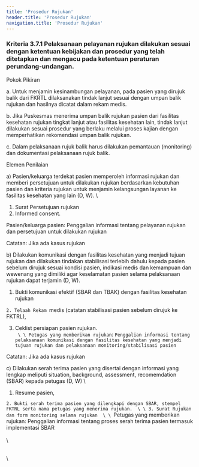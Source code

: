 ```yaml
---
title: 'Prosedur Rujukan'
header.title: 'Prosedur Rujukan'
navigation.title: 'Prosedur Rujukan'
---
```


### Kriteria 3.7.1 Pelaksanaan pelayanan rujukan dilakukan sesuai dengan ketentuan kebijakan dan prosedur yang telah ditetapkan dan mengacu pada ketentuan peraturan perundang-undangan. 



Pokok Pikiran 

a. Untuk menjamin kesinambungan pelayanan, pada pasien yang dirujuk balik dari FKRTL dilaksanakan tindak lanjut sesuai dengan umpan balik rujukan dan hasilnya dicatat dalam rekam medis. 

b. Jika Puskesmas menerima umpan balik rujukan  pasien dari fasilitas kesehatan rujukan tingkat lanjut atau fasilitas kesehatan lain, tindak lanjut dilakukan sesuai prosedur yang berlaku melalui proses kajian dengan memperhatikan rekomendasi umpan balik rujukan. 

c. Dalam pelaksanaan rujuk balik harus dilakukan pemantauan (monitoring) dan dokumentasi pelaksanaan rujuk balik. 
 	 

Elemen Penilaian 




 a) Pasien/keluarga terdekat pasien memperoleh informasi rujukan dan memberi persetujuan untuk dilakukan rujukan berdasarkan kebutuhan pasien dan kriteria rujukan untuk menjamin kelangsungan layanan ke fasilitas kesehatan yang lain (D, W).  \




1. Surat Persetujuan rujukan 
2. Informed consent. 
 
Pasien/keluarga pasien: Penggalian informasi tentang pelayanan rujukan dan persetujuan untuk dilakukan rujukan 


Catatan: Jika ada kasus rujukan 




 b) Dilakukan komunikasi dengan fasilitas kesehatan yang menjadi tujuan rujukan dan dilakukan tindakan stabilisasi terlebih dahulu kepada pasien sebelum dirujuk sesuai kondisi pasien, indikasi medis dan kemampuan dan wewenang yang dimiliki agar keselamatan pasien selama pelaksanaan rujukan dapat terjamin (D, W).



 
1. Bukti komunikasi efektif (SBAR dan TBAK) dengan fasilitas kesehatan rujukan 





`2. Telaah Rekam `medis (catatan stabilisasi pasien sebelum dirujuk ke FKTRL), 

 

3. Ceklist persiapan pasien rujukan.  \
 ` \
  \
Petugas yang memberikan rujukan`: `Penggalian informasi tentang pelaksanaan komunikasi dengan fasilitas kesehatan yang menjadi tujuan rujukan dan pelaksanaan monitoring/stabilisasi pasien `





Catatan: Jika ada kasus rujukan 




 c) Dilakukan serah terima pasien yang disertai dengan informasi yang lengkap meliputi situation, background, assessment, recomemdation (SBAR) kepada petugas (D, W) \




1. Resume pasien, 





`2. Bukti serah terima pasien yang dilengkapi dengan SBAR, stempel FKTRL serta nama petugas yang menerima rujukan.  \
  \
3. Surat Rujukan dan form monitoring selama rujukan  \
  \
`Petugas yang memberikan rujukan: Penggalian informasi tentang proses serah terima pasien termasuk implementasi SBAR \
  \
  \
 

 \
  \
 










